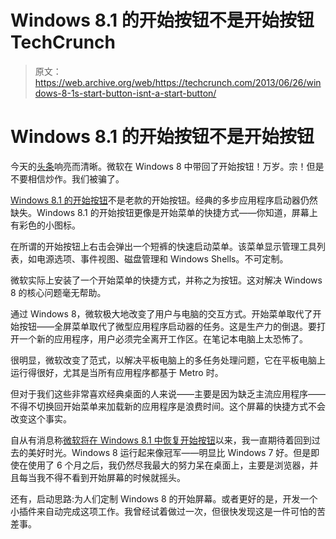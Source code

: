 # Windows 8.1 的开始按钮不是开始按钮 TechCrunch

> 原文：<https://web.archive.org/web/https://techcrunch.com/2013/06/26/windows-8-1s-start-button-isnt-a-start-button/>

# Windows 8.1 的开始按钮不是开始按钮

今天的[头条](https://web.archive.org/web/20221206174349/http://www.techmeme.com/130626/p26#a130626p26)响亮而清晰。微软在 Windows 8 中带回了开始按钮！万岁。宗！但是不要相信炒作。我们被骗了。

[Windows 8.1 的开始按钮](https://web.archive.org/web/20221206174349/https://beta.techcrunch.com/2013/06/26/microsoft-launches-windows-8-1-preview-with-start-button-deep-skydrive-integration-smarter-search-tool-more/)不是老款的开始按钮。经典的多步应用程序启动器仍然缺失。Windows 8.1 的开始按钮更像是开始菜单的快捷方式——你知道，屏幕上有彩色的小图标。

在所谓的开始按钮上右击会弹出一个短裤的快速启动菜单。该菜单显示管理工具列表，如电源选项、事件视图、磁盘管理和 Windows Shells。不可定制。

微软实际上安装了一个开始菜单的快捷方式，并称之为按钮。这对解决 Windows 8 的核心问题毫无帮助。

通过 Windows 8，微软极大地改变了用户与电脑的交互方式。开始菜单取代了开始按钮——全屏菜单取代了微型应用程序启动器的任务。这是生产力的倒退。要打开一个新的应用程序，用户必须完全离开工作区。在笔记本电脑上太恐怖了。

很明显，微软改变了范式，以解决平板电脑上的多任务处理问题，它在平板电脑上运行得很好，尤其是当所有应用程序都基于 Metro 时。

但对于我们这些非常喜欢经典桌面的人来说——主要是因为缺乏主流应用程序——不得不切换回开始菜单来加载新的应用程序是浪费时间。这个屏幕的快捷方式不会改变这个事实。

自从有消息称[微软将在 Windows 8.1 中恢复开始按钮](https://web.archive.org/web/20221206174349/https://beta.techcrunch.com/2013/05/29/windows-8-1-to-get-a-start-button-because-windows-is-dumb-without-one/)以来，我一直期待着回到过去的美好时光。Windows 8 运行起来像冠军——明显比 Windows 7 好。但是即使在使用了 6 个月之后，我仍然尽我最大的努力呆在桌面上，主要是浏览器，并且每当我不得不看到开始屏幕的时候就摇头。

还有，启动思路:为人们定制 Windows 8 的开始屏幕。或者更好的是，开发一个小插件来自动完成这项工作。我曾经试着做过一次，但很快发现这是一件可怕的苦差事。